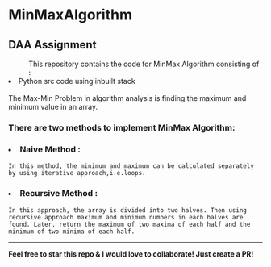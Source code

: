 # MinMaxAlgorithm
## DAA Assignment

<dd>This repository contains the code for MinMax Algorithm consisting of :</dd>
<li>Python src code using inbuilt stack</li> 
 <br/>
The Max-Min Problem in algorithm analysis is finding the maximum and minimum value in an array.

### There are two methods to implement MinMax Algorithm: 
### <li> Naive Method :</li>
    In this method, the minimum and maximum can be calculated separately by using iterative approach,i.e.loops.
### <li> Recursive Method :</li>
    In this approach, the array is divided into two halves. Then using recursive approach maximum and minimum numbers in each halves are found. Later, return the maximum of two maxima of each half and the minimum of two minima of each half.
    
***
    
**Feel free to star this repo & I would love to collaborate! Just create a PR!**
